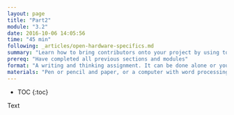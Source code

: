 ```yaml
---
layout: page
title: "Part2"
module: "3.2"
date: 2016-10-06 14:05:56
time: "45 min"
following: _articles/open-hardware-specifics.md
summary: "Learn how to bring contributors onto your project by using tools called \"personas\" and \"pathways.\" These tools will help you plan and test how you'll interact with new contributors, and imagine what is really involved for the contributor to succeed."
prereq: "Have completed all previous sections and modules"
format: "A writing and thinking assignment. It can be done alone or you can invite a supporter or community member to help!"
materials: "Pen or pencil and paper, or a computer with word processing software"
---
```

* TOC
{:toc}

Text
